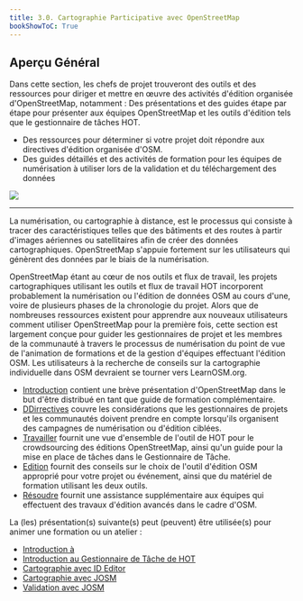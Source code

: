 ```yaml
---
title: 3.0. Cartographie Participative avec OpenStreetMap
bookShowToC: True
---
```


## Aperçu Général

Dans cette section, les chefs de projet trouveront des outils et des ressources pour diriger et mettre en œuvre des activités d'édition organisée d'OpenStreetMap, notamment : Des présentations et des guides étape par étape pour présenter aux équipes OpenStreetMap et les outils d'édition tels que le gestionnaire de tâches HOT.

* Des ressources pour déterminer si votre projet doit répondre aux directives d'édition organisée d'OSM.
* Des guides détaillés et des activités de formation pour les équipes de numérisation à utiliser lors de la validation et du téléchargement des données

![](/images/3_participatory_osm/1_overview_participatory_osm/030101_overview_osm.jpg)

---

La numérisation, ou cartographie à distance, est le processus qui consiste à tracer des caractéristiques telles que des bâtiments et des routes à partir d'images aériennes ou satellitaires afin de créer des données cartographiques. OpenStreetMap s'appuie fortement sur les utilisateurs qui génèrent des données par le biais de la numérisation.

OpenStreetMap étant au cœur de nos outils et flux de travail, les projets cartographiques utilisant les outils et flux de travail HOT incorporent probablement la numérisation ou l'édition de données OSM au cours d'une, voire de plusieurs phases de la chronologie du projet. Alors que de nombreuses ressources existent pour apprendre aux nouveaux utilisateurs comment utiliser OpenStreetMap pour la première fois, cette section est largement conçue pour guider les gestionnaires de projet et les membres de la communauté à travers le processus de numérisation du point de vue de l'animation de formations et de la gestion d'équipes effectuant l'édition OSM. Les utilisateurs à la recherche de conseils sur la cartographie individuelle dans OSM devraient se tourner vers LearnOSM.org.

* [Introduction](https://docs.google.com/document/d/1kVIWHdlrmpWStpY1w7u7mCY_IpR3Fw1e7b1H-KrnYd8/edit) contient une brève présentation d'OpenStreetMap dans le but d'être distribué en tant que guide de formation complémentaire.
* [DDirrectives](https://docs.google.com/document/d/1jik2deeOpC7R8J93vMimmZr_VGAqf5sxSumOWimKhDA/edit#heading=h.bc082iwihooj) couvre les considérations que les gestionnaires de projets et les communautés doivent prendre en compte lorsqu'ils organisent des campagnes de numérisation ou d'édition ciblées.
* [Travailler](https://docs.google.com/document/d/1kYrmPCXkT2lt0kXyFzHEeQTlh5GsfU9DoLaH5Rh_IRA/edit) fournit une vue d'ensemble de l'outil de HOT pour le crowdsourcing des éditions OpenStreetMap, ainsi qu'un guide pour la mise en place de tâches dans le Gestionnaire de Tâche.
* [Edition](https://docs.google.com/document/d/1Js75qVla4u1t87bZ-ONgCE8adhJgUpHEbyjXbDofqqU/edit) fournit des conseils sur le choix de l'outil d'édition OSM approprié pour votre projet ou événement, ainsi que du matériel de formation utilisant les deux outils.
* [Résoudre](https://docs.google.com/document/d/1hkOZQoiQ5x0PNRlTLfQiw7H6LdzrNvFbPse5e8_2644/edit) fournit une assistance supplémentaire aux équipes qui effectuent des travaux d'édition avancés dans le cadre d'OSM.

La (les) présentation(s) suivante(s) peut (peuvent) être utilisée(s) pour animer une formation ou un atelier :

* [Introduction à](https://docs.google.com/presentation/d/1QneNbichunhVjyN4RPRyPuYV3Q7QMJctp50_90FpMpc/edit#slide=id.g526e73601c_0_1163)
* [Introduction au Gestionnaire de Tâche de HOT](https://docs.google.com/presentation/d/1fpNA1qVn_FzeFnktdw6y3lal8gkY3vSkoIaDJYem7cA/edit#slide=id.g51d3d58777_0_0)
* [Cartographie avec ID Editor](https://docs.google.com/presentation/d/1sbTZp5B7sQlEM-RzDU-33JlJnUUUGDkeOchhC6srK20/edit#slide=id.g51d3d58777_0_0)
* [Cartographie avec JOSM](https://docs.google.com/presentation/d/1nLs1JA-nlmqWA2vIr9ZsoDcg8wjsoc5nv1QMK9GT8KI/edit?usp=sharing)
* [Validation avec JOSM](https://docs.google.com/presentation/d/1p2lJJluFv25qIXTE8qTzHJQW5QNbWr6sULJ7N-gjTx4/edit?usp=sharing)